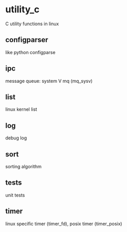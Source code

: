 # utility_c
C utility functions in linux



## configparser
like python configparse

## ipc
message queue: system V mq (mq_sysv)

## list
linux kernel list

## log
debug log

## sort
sorting algorithm

## tests
unit tests

## timer
linux specific timer (timer_fd), posix timer (timer_posix)
